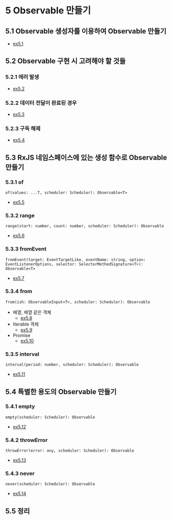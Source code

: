 # 5 Observable 만들기

## 5.1 Observable 생성자를 이용하여 Observable 만들기
- [ex5.1][link1]

## 5.2 Observable 구현 시 고려해야 할 것들

### 5.2.1 에러 발생
- [ex5.2][link2]

### 5.2.2 데이터 전달이 완료된 경우
- [ex5.3][link3]

### 5.2.3 구독 해제
- [ex5.4][link4]

## 5.3 RxJS 네임스페이스에 있는 생성 함수로 Observable 만들기

### 5.3.1 of
`of(values: ...T, scheduler: Scheduler): Observable<T>`
- [ex5.5][link5]

### 5.3.2 range
`range(start: number, count: number, scheduler: Scheduler): Observable`
- [ex5.6][link6]

### 5.3.3 fromEvent
`fromEvent(target: EventTargetLike, eventName: string, option: EventListenerOptions, selector: SelectorMethodSignature<T>): Observable<T>`
- [ex5.7][link7]

### 5.3.4 from
`from(ish: ObservableInput<T>, scheduler: Scheduler): Observable`
- 배열, 배열 같은 객체
  - [ex5.8][link8]
- Iterable 객체
  - [ex5.9][link9]
- Promise
  - [ex5.10][link10]

### 5.3.5 interval
`interval(period: number, scheduler: Scheduler): Observable`
- [ex5.11][link11]

## 5.4 특별한 용도의 Observable 만들기

### 5.4.1 empty
`empty(scheduler: Scheduler): Observable`
- [ex5.12][link12]

### 5.4.2 throwError
`throwError(error: any, scheduler: Scheduler): Observable`
- [ex5.13][link13]

### 5.4.3 never
`never(scheduler: Scheduler): Observable`
- [ex5.14][link14]

## 5.5 정리

[link1]: ../src/ch05/ex5.1.js
[link2]: ../src/ch05/ex5.2.js
[link3]: ../src/ch05/ex5.3.js
[link4]: ../src/ch05/ex5.4.js
[link5]: ../src/ch05/ex5.5.js
[link6]: ../src/ch05/ex5.6.js
[link7]: ../src/ch05/ex5.7.js
[link8]: ../src/ch05/ex5.8.js
[link9]: ../src/ch05/ex5.9.js
[link10]: ../src/ch05/ex5.10.js
[link11]: ../src/ch05/ex5.11.js
[link12]: ../src/ch05/ex5.12.js
[link13]: ../src/ch05/ex5.13.js
[link14]: ../src/ch05/ex5.14.js
